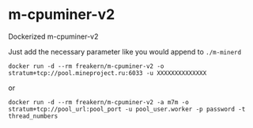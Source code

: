 # m-cpuminer-v2
Dockerized m-cpuminer-v2

Just add the necessary parameter like you would append to `./m-minerd`

`docker run -d --rm freakern/m-cpuminer-v2 -o stratum+tcp://pool.mineproject.ru:6033 -u XXXXXXXXXXXXXX`

or

`docker run -d --rm freakern/m-cpuminer-v2 -a m7m -o stratum+tcp://pool_url:pool_port -u pool_user.worker -p password -t thread_numbers`

